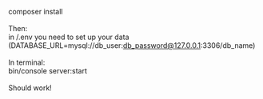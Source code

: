 composer install<br>
<br>
Then:<br>
in /.env you need to set up your data (DATABASE_URL=mysql://db_user:db_password@127.0.0.1:3306/db_name)<br>
<br>
In terminal:<br>
bin/console server:start<br>
<br>
Should work!